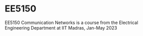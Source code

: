 # EE5150
EE5150 Communication Networks is a course from the Electrical Engineering Department at IIT Madras, Jan-May 2023
